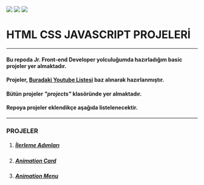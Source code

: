 <img  src="https://skillicons.dev/icons?i=html" /> <img  src="https://skillicons.dev/icons?i=css" /> <img  src="https://skillicons.dev/icons?i=js" />

# HTML CSS JAVASCRIPT PROJELERİ

<hr>

#### Bu repoda Jr. Front-end Developer yolculuğumda hazırladığım basic projeler yer almaktadır.

#### Projeler, [Buradaki Youtube Listesi]() baz alınarak hazırlanmıştır.

#### Bütün projeler *"projects"* klasöründe yer almaktadır.

#### Repoya projeler eklendikçe aşağıda listelenecektir.

<hr>

### PROJELER

1. ##### [İlerleme Adımları](https://github.com/burcusarii/html-css-js-projects/tree/main/projects/project-1)
2. ##### [Animation Card](https://github.com/burcusarii/html-css-js-projects/tree/main/projects/project-2)
3. ##### [Animation Menu](https://github.com/burcusarii/html-css-js-projects/tree/main/projects/project-3)
